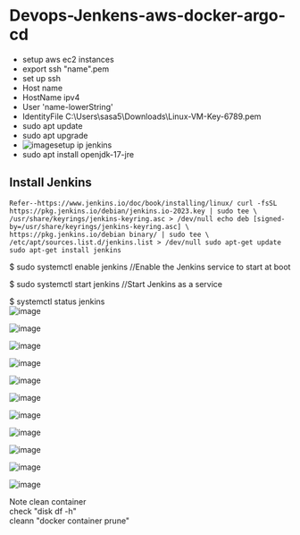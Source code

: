 # Devops-Jenkens-aws-docker-argo-cd
* setup aws ec2 instances
* export ssh "name".pem
* set up ssh
* Host name
*    HostName ipv4
*    User 'name-lowerString'
*    IdentityFile C:\Users\sasa5\Downloads\Linux-VM-Key-6789.pem
* sudo apt update
* sudo apt upgrade
* ![image](https://github.com/SiwakornEDZ/Devops-Jenkens-aws-docker-argo-cd/assets/87377798/f3e4a90c-5f08-4287-816f-6cef5ef99890)setup ip jenkins
* sudo apt install openjdk-17-jre
## Install Jenkins
`Refer--https://www.jenkins.io/doc/book/installing/linux/
curl -fsSL https://pkg.jenkins.io/debian/jenkins.io-2023.key | sudo tee \
  /usr/share/keyrings/jenkins-keyring.asc > /dev/null
echo deb [signed-by=/usr/share/keyrings/jenkins-keyring.asc] \
  https://pkg.jenkins.io/debian binary/ | sudo tee \
  /etc/apt/sources.list.d/jenkins.list > /dev/null
sudo apt-get update
sudo apt-get install jenkins` 

$ sudo systemctl enable jenkins       //Enable the Jenkins service to start at boot

$ sudo systemctl start jenkins        //Start Jenkins as a service

$ systemctl status jenkins
<br>
![image](https://github.com/SiwakornEDZ/Devops-Jenkens-aws-docker-argo-cd/assets/87377798/dcab7539-0c96-49ec-a161-c577a00a9aad)
<br>

![image](https://github.com/SiwakornEDZ/Devops-Jenkens-aws-docker-argo-cd/assets/87377798/906db132-1d07-46bd-b332-c59e1d184eb7)
<br>

![image](https://github.com/SiwakornEDZ/Devops-Jenkens-aws-docker-argo-cd/assets/87377798/cd50c4fe-f4fe-45b8-bc29-81df8b3e6d22)
<br>

![image](https://github.com/SiwakornEDZ/Devops-Jenkens-aws-docker-argo-cd/assets/87377798/8c64b595-d4a4-4e89-ade4-fd49754ef558)
<br>

![image](https://github.com/SiwakornEDZ/Devops-Jenkens-aws-docker-argo-cd/assets/87377798/2749825f-419b-4959-a56d-63826f4b8844)
<br>

![image](https://github.com/SiwakornEDZ/Devops-Jenkens-aws-docker-argo-cd/assets/87377798/a94807e9-836d-4905-9844-d9430cc58d94)
<br>

![image](https://github.com/SiwakornEDZ/Devops-Jenkens-aws-docker-argo-cd/assets/87377798/fbc0f40a-fdcd-40ac-ac2e-c73bee93da99)
<br>

![image](https://github.com/SiwakornEDZ/Devops-Jenkens-aws-docker-argo-cd/assets/87377798/700140d3-25c9-4d5d-ae1b-65167fe0134a)
<br>

![image](https://github.com/SiwakornEDZ/Devops-Jenkens-aws-docker-argo-cd/assets/87377798/47474608-bec6-407a-94b1-39a0ef49bd6b)
<br>

![image](https://github.com/SiwakornEDZ/Devops-Jenkens-aws-docker-argo-cd/assets/87377798/abcf4cbb-11eb-44de-b90c-7b68d866ad33)
<br>

![image](https://github.com/SiwakornEDZ/Devops-Jenkens-aws-docker-argo-cd/assets/87377798/a85c1db8-ae87-49fd-ad19-80313cc66ced)
<br>

Note
clean container<br>
check "disk df -h"<br>
cleann "docker container prune"<br>













    
  
